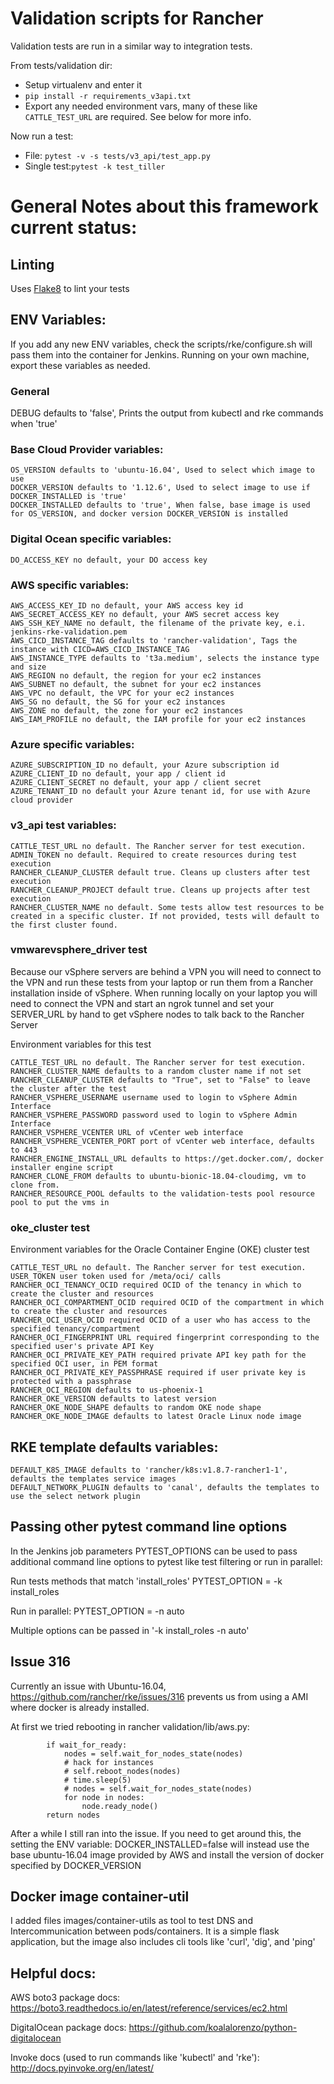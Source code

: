 # Validation scripts for Rancher

Validation tests are run in a similar way to integration tests.

From tests/validation dir:

* Setup virtualenv and enter it
* `pip install -r requirements_v3api.txt`
* Export any needed environment vars, many of these like `CATTLE_TEST_URL` are required. See below for more info.

Now run a test:
* File: `pytest -v -s tests/v3_api/test_app.py`
* Single test:`pytest -k test_tiller`

# General Notes about this framework current status:

## Linting
Uses [Flake8](http://flake8.pycqa.org/en/latest/) to lint your tests  

## ENV Variables:
If you add any new ENV variables, check the scripts/rke/configure.sh will pass them into the container for Jenkins. Running on your own machine, export these variables as needed.

### General
DEBUG defaults to 'false', Prints the output from kubectl and rke commands when 'true'

### Base Cloud Provider variables:
```
OS_VERSION defaults to 'ubuntu-16.04', Used to select which image to use
DOCKER_VERSION defaults to '1.12.6', Used to select image to use if DOCKER_INSTALLED is 'true'
DOCKER_INSTALLED defaults to 'true', When false, base image is used for OS_VERSION, and docker version DOCKER_VERSION is installed 
```

### Digital Ocean specific variables:
```
DO_ACCESS_KEY no default, your DO access key
```

### AWS specific variables:
```
AWS_ACCESS_KEY_ID no default, your AWS access key id
AWS_SECRET_ACCESS_KEY no default, your AWS secret access key
AWS_SSH_KEY_NAME no default, the filename of the private key, e.i. jenkins-rke-validation.pem
AWS_CICD_INSTANCE_TAG defaults to 'rancher-validation', Tags the instance with CICD=AWS_CICD_INSTANCE_TAG
AWS_INSTANCE_TYPE defaults to 't3a.medium', selects the instance type and size
AWS_REGION no default, the region for your ec2 instances
AWS_SUBNET no default, the subnet for your ec2 instances
AWS_VPC no default, the VPC for your ec2 instances
AWS_SG no default, the SG for your ec2 instances
AWS_ZONE no default, the zone for your ec2 instances
AWS_IAM_PROFILE no default, the IAM profile for your ec2 instances
```

### Azure specific variables:
```
AZURE_SUBSCRIPTION_ID no default, your Azure subscription id
AZURE_CLIENT_ID no default, your app / client id
AZURE_CLIENT_SECRET no default, your app / client secret
AZURE_TENANT_ID no default your Azure tenant id, for use with Azure cloud provider
```

### v3_api test variables:
```
CATTLE_TEST_URL no default. The Rancher server for test execution.
ADMIN_TOKEN no default. Required to create resources during test execution
RANCHER_CLEANUP_CLUSTER default true. Cleans up clusters after test execution
RANCHER_CLEANUP_PROJECT default true. Cleans up projects after test execution
RANCHER_CLUSTER_NAME no default. Some tests allow test resources to be created in a specific cluster. If not provided, tests will default to the first cluster found.
```
### vmwarevsphere_driver test
Because our vSphere servers are behind a VPN you will need to connect to the VPN and run these tests from your laptop
or run them from a Rancher installation inside of vSphere. When running locally on your laptop you will need to connect 
the VPN and start an ngrok tunnel and set your SERVER_URL by hand to get vSphere nodes to talk back to the Rancher Server

Environment variables for this test
```
CATTLE_TEST_URL no default. The Rancher server for test execution.
RANCHER_CLUSTER_NAME defaults to a random cluster name if not set
RANCHER_CLEANUP_CLUSTER defaults to "True", set to "False" to leave the cluster after the test
RANCHER_VSPHERE_USERNAME username used to login to vSphere Admin Interface
RANCHER_VSPHERE_PASSWORD password used to login to vSphere Admin Interface
RANCHER_VSPHERE_VCENTER URL of vCenter web interface
RANCHER_VSPHERE_VCENTER_PORT port of vCenter web interface, defaults to 443
RANCHER_ENGINE_INSTALL_URL defaults to https://get.docker.com/, docker installer engine script
RANCHER_CLONE_FROM defaults to ubuntu-bionic-18.04-cloudimg, vm to clone from.
RANCHER_RESOURCE_POOL defaults to the validation-tests pool resource pool to put the vms in
```
### oke_cluster test
Environment variables for the Oracle Container Engine (OKE) cluster test
```
CATTLE_TEST_URL no default. The Rancher server for test execution.
USER_TOKEN user token used for /meta/oci/ calls
RANCHER_OCI_TENANCY_OCID required OCID of the tenancy in which to create the cluster and resources
RANCHER_OCI_COMPARTMENT_OCID required OCID of the compartment in which to create the cluster and resources
RANCHER_OCI_USER_OCID required OCID of a user who has access to the specified tenancy/compartment
RANCHER_OCI_FINGERPRINT URL required fingerprint corresponding to the specified user's private API Key
RANCHER_OCI_PRIVATE_KEY_PATH required private API key path for the specified OCI user, in PEM format
RANCHER_OCI_PRIVATE_KEY_PASSPHRASE required if user private key is protected with a passphrase
RANCHER_OCI_REGION defaults to us-phoenix-1
RANCHER_OKE_VERSION defaults to latest version 
RANCHER_OKE_NODE_SHAPE defaults to random OKE node shape
RANCHER_OKE_NODE_IMAGE defaults to latest Oracle Linux node image
```

## RKE template defaults variables:
```
DEFAULT_K8S_IMAGE defaults to 'rancher/k8s:v1.8.7-rancher1-1', defaults the templates service images
DEFAULT_NETWORK_PLUGIN defaults to 'canal', defaults the templates to use the select network plugin
```

## Passing other pytest command line options
In the Jenkins job parameters PYTEST_OPTIONS can be used to pass additional command line options to pytest like test filtering or run in parallel:

Run tests methods that match 'install_roles'
PYTEST_OPTION = -k install_roles

Run in parallel:
PYTEST_OPTION = -n auto

Multiple options can be passed in '-k install_roles -n auto'

## Issue 316
Currently an issue with Ubuntu-16.04, https://github.com/rancher/rke/issues/316
prevents us from using a AMI where docker is already installed.

At first we tried rebooting in rancher validation/lib/aws.py:
```
        if wait_for_ready:
            nodes = self.wait_for_nodes_state(nodes)
            # hack for instances
            # self.reboot_nodes(nodes)
            # time.sleep(5)
            # nodes = self.wait_for_nodes_state(nodes)
            for node in nodes:
                node.ready_node()
        return nodes
```
After a while I still ran into the issue. If you need to get around this, the setting the ENV variable: DOCKER_INSTALLED=false will instead use
the base ubuntu-16.04 image provided by AWS and install the version of docker specified by DOCKER_VERSION

## Docker image container-util
I added files images/container-utils as tool to test DNS and Intercommunication between pods/containers. It is a simple flask application, but the image also includes cli tools like 'curl', 'dig', and 'ping'

## Helpful docs:
AWS boto3 package docs:
https://boto3.readthedocs.io/en/latest/reference/services/ec2.html

DigitalOcean package docs:
https://github.com/koalalorenzo/python-digitalocean

Invoke docs (used to run commands like 'kubectl' and 'rke'):
http://docs.pyinvoke.org/en/latest/
